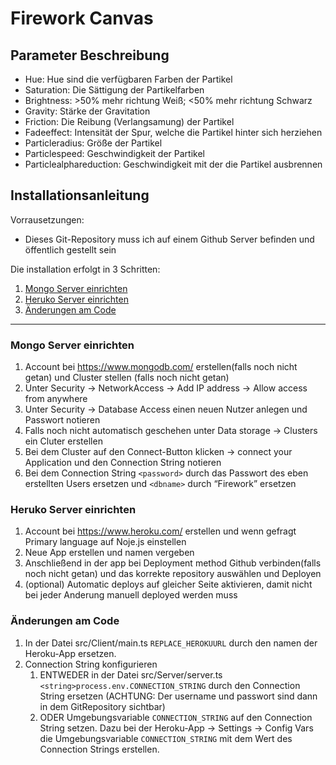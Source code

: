# Firework Canvas

## Parameter Beschreibung
* Hue: Hue sind die verfügbaren Farben der Partikel
* Saturation: Die Sättigung der Partikelfarben
* Brightness: >50% mehr richtung Weiß; <50% mehr richtung Schwarz
* Gravity: Stärke der Gravitation
* Friction: Die Reibung (Verlangsamung) der Partikel
* Fadeeffect: Intensität der Spur, welche die Partikel hinter sich herziehen
* Particleradius: Größe der Partikel
* Particlespeed: Geschwindigkeit der Partikel
* Particlealphareduction: Geschwindigkeit mit der die Partikel ausbrennen


## Installationsanleitung

Vorrausetzungen:

* Dieses Git-Repository muss ich auf einem Github Server befinden und öffentlich gestellt sein

Die installation erfolgt in 3 Schritten:

1. [Mongo Server einrichten](#Mongo-Server-einrichten) 
2. [Heruko Server einrichten](#Heruko-Server-einrichten)
3. [Änderungen am Code](#änderungen-am-code)

---

### Mongo Server einrichten

1. Account bei https://www.mongodb.com/ erstellen(falls noch nicht getan) und Cluster stellen (falls noch nicht getan)
2. Unter Security -> NetworkAccess -> Add IP address -> Allow access from anywhere
3. Unter Security -> Database Access einen neuen Nutzer anlegen und Passwort notieren
4. Falls noch nicht automatisch geschehen unter Data storage -> Clusters ein Cluter erstellen
5. Bei dem Cluster auf den Connect-Button klicken -> connect your Application und den Connection String notieren
6. Bei dem Connection String `<password>` durch das Passwort des eben erstellten Users ersetzen und `<dbname>` durch “Firework” ersetzen


### Heruko Server einrichten 

1. Account bei https://www.heroku.com/ erstellen und wenn gefragt Primary language auf Noje.js einstellen
2. Neue App erstellen und namen vergeben
3. Anschließend in der app bei Deployment method Github verbinden(falls noch nicht getan) und das korrekte repository auswählen und Deployen
4. (optional) Automatic deploys auf gleicher Seite aktivieren, damit nicht bei jeder Anderung manuell deployed werden muss



### Änderungen am Code

1. In der Datei src/Client/main.ts `REPLACE_HEROKUURL` durch den namen der Heroku-App ersetzen. 
2. Connection String konfigurieren
   1. ENTWEDER in der Datei src/Server/server.ts `<string>process.env.CONNECTION_STRING` durch den Connection String ersetzen (ACHTUNG: Der username und passwort sind dann in dem GitRepository sichtbar)
   2. ODER Umgebungsvariable `CONNECTION_STRING`  auf den Connection String setzen. Dazu bei der Heroku-App -> Settings -> Config Vars die Umgebungsvariable  `CONNECTION_STRING` mit dem Wert des Connection Strings erstellen.

